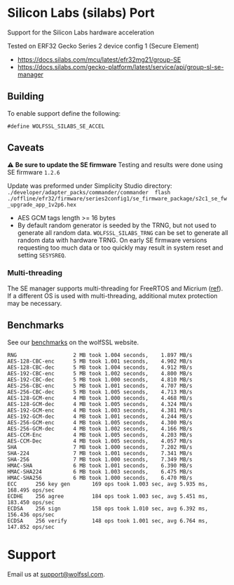 # Silicon Labs (silabs) Port

Support for the Silicon Labs hardware acceleration

Tested on ERF32 Gecko Series 2 device config 1 (Secure Element)

* https://docs.silabs.com/mcu/latest/efr32mg21/group-SE
* https://docs.silabs.com/gecko-platform/latest/service/api/group-sl-se-manager

## Building

To enable support define the following:

```
#define WOLFSSL_SILABS_SE_ACCEL
```

## Caveats

:warning: **Be sure to update the SE firmware** Testing and results were done using SE firmware `1.2.6`

Update was preformed under Simplicity Studio directory:
    `./developer/adapter_packs/commander/commander  flash ./offline/efr32/firmware/series2config1/se_firmware_package/s2c1_se_fw_upgrade_app_1v2p6.hex`

 * AES GCM tags length >= 16 bytes
 * By default random generator is seeded by the TRNG, but not used to
   generate all random data. `WOLFSSL_SILABS_TRNG` can be set to
   generate all random data with hardware TRNG. On early SE firmware
   versions requesting too much data or too quickly may result in
   system reset and setting `SESYSREQ`.

### Multi-threading

The SE manager supports multi-threading for FreeRTOS and Micrium
([ref](https://docs.silabs.com/gecko-platform/latest/service/api/group-sl-se-manager#autotoc-md152)).
If a different OS is used with multi-threading, additional mutex
protection may be necessary.

## Benchmarks

See our [benchmarks](https://www.wolfssl.com/docs/benchmarks/) on the wolfSSL website.

```
RNG                  2 MB took 1.004 seconds,    1.897 MB/s
AES-128-CBC-enc      5 MB took 1.001 seconds,    4.902 MB/s
AES-128-CBC-dec      5 MB took 1.004 seconds,    4.912 MB/s
AES-192-CBC-enc      5 MB took 1.002 seconds,    4.800 MB/s
AES-192-CBC-dec      5 MB took 1.000 seconds,    4.810 MB/s
AES-256-CBC-enc      5 MB took 1.001 seconds,    4.707 MB/s
AES-256-CBC-dec      5 MB took 1.005 seconds,    4.713 MB/s
AES-128-GCM-enc      4 MB took 1.000 seconds,    4.468 MB/s
AES-128-GCM-dec      4 MB took 1.005 seconds,    4.324 MB/s
AES-192-GCM-enc      4 MB took 1.003 seconds,    4.381 MB/s
AES-192-GCM-dec      4 MB took 1.001 seconds,    4.244 MB/s
AES-256-GCM-enc      4 MB took 1.005 seconds,    4.300 MB/s
AES-256-GCM-dec      4 MB took 1.002 seconds,    4.166 MB/s
AES-CCM-Enc          4 MB took 1.005 seconds,    4.203 MB/s
AES-CCM-Dec          4 MB took 1.005 seconds,    4.057 MB/s
SHA                  7 MB took 1.000 seconds,    7.202 MB/s
SHA-224              7 MB took 1.001 seconds,    7.341 MB/s
SHA-256              7 MB took 1.000 seconds,    7.349 MB/s
HMAC-SHA             6 MB took 1.001 seconds,    6.390 MB/s
HMAC-SHA224          6 MB took 1.003 seconds,    6.475 MB/s
HMAC-SHA256          6 MB took 1.000 seconds,    6.470 MB/s
ECC      256 key gen       169 ops took 1.003 sec, avg 5.935 ms, 168.495 ops/sec
ECDHE    256 agree         184 ops took 1.003 sec, avg 5.451 ms, 183.450 ops/sec
ECDSA    256 sign          158 ops took 1.010 sec, avg 6.392 ms, 156.436 ops/sec
ECDSA    256 verify        148 ops took 1.001 sec, avg 6.764 ms, 147.852 ops/sec
```


# Support

Email us at [support@wolfssl.com](mailto:support@wolfssl.com).
